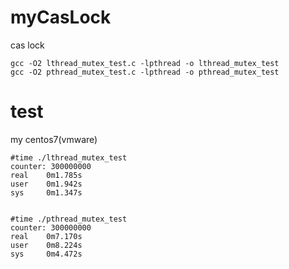 # myCasLock
cas lock
```
gcc -O2 lthread_mutex_test.c -lpthread -o lthread_mutex_test
gcc -O2 pthread_mutex_test.c -lpthread -o pthread_mutex_test
```


# test
my centos7(vmware)

```
#time ./lthread_mutex_test 
counter: 300000000
real    0m1.785s
user    0m1.942s
sys     0m1.347s


#time ./pthread_mutex_test    
counter: 300000000
real    0m7.170s
user    0m8.224s
sys     0m4.472s
```
